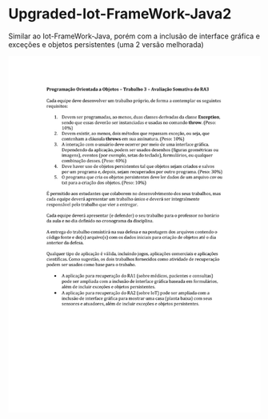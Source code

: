 # Upgraded-Iot-FrameWork-Java2
Similar ao Iot-FrameWork-Java, porém com a inclusão de interface gráfica e exceções e objetos persistentes (uma 2 versão melhorada)

![Página 1 do PDF](./assets/TrabahoRA3-1.png)

